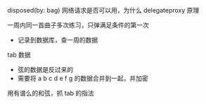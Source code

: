 
disposed(by: bag) 网络请求是否可以用，为什么
delegateproxy 原理

一周内同一首曲子多次练习，只弹满足条件的第一次
- 记录到数据库，查一周的数据

tab 数据
- 弦的数据是反过来的
- 需要将 a b c d e f g 的数据合并到一起，并加密

用有谱么的和弦，抓 tab 的指法